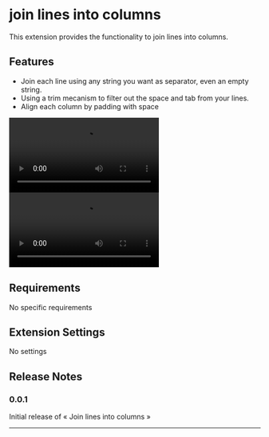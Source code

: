 # join lines into columns

This extension provides the functionality to join lines into columns.

## Features

- Join each line using any string you want as separator, even an empty string.
- Using a trim mecanism to filter out the space and tab from your lines.
- Align each column by padding with space

![feature Align](images/Align.webm)
![feature Trim](images/Trim.webm)

## Requirements

No specific requirements

## Extension Settings

No settings

## Release Notes

### 0.0.1

Initial release of « Join lines into columns »

-----------------------------------------------------------------------------------------------------------
